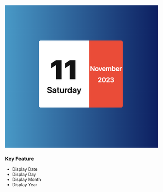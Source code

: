 

![รูปภาพ](./images/calendar.png)

### Key Feature
-   Display Date
-   Display Day
-   Display Month
-   Display Year